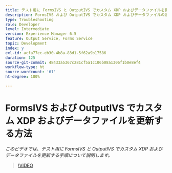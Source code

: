 ```yaml
---
title: テスト用に FormsIVS と OutputIVS でカスタム XDP およびデータファイルを更新する方法
description: FormsIVS および OutputIVS でカスタム XDP およびデータファイルの追加または削除
type: Troubleshooting
role: Developer
level: Intermediate
version: Experience Manager 6.5
feature: Output Service, Forms Service
topic: Development
index: y
exl-id: acfa77ec-eb30-4b8a-83d1-5f62a9b17586
duration: 125
source-git-commit: 48433a5367c281cf5a1c106b08a1306f1b0e8ef4
workflow-type: ht
source-wordcount: '61'
ht-degree: 100%

---
```


# FormsIVS および OutputIVS でカスタム XDP およびデータファイルを更新する方法

*このビデオでは、テスト用に FormsIVS と OutputIVS でカスタム XDP およびデータファイルを更新する手順について説明します。*

>[!VIDEO](https://video.tv.adobe.com/v/3439738?quality=12&learn=on&captions=jpn)
